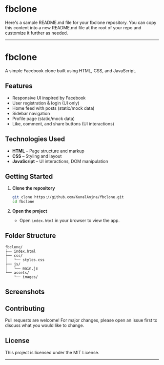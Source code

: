 # fbclone
Here's a sample README.md file for your fbclone repository. You can copy this content into a new README.md file at the root of your repo and customize it further as needed.

---

# fbclone

A simple Facebook clone built using HTML, CSS, and JavaScript.

## Features

- Responsive UI inspired by Facebook
- User registration & login (UI only)
- Home feed with posts (static/mock data)
- Sidebar navigation
- Profile page (static/mock data)
- Like, comment, and share buttons (UI interactions)

## Technologies Used

- **HTML** – Page structure and markup
- **CSS** – Styling and layout
- **JavaScript** – UI interactions, DOM manipulation

## Getting Started

1. **Clone the repository**
   ```bash
   git clone https://github.com/KunalAnjna/fbclone.git
   cd fbclone
   ```

2. **Open the project**
   - Open `index.html` in your browser to view the app.

## Folder Structure

```
fbclone/
├── index.html
├── css/
│   └── styles.css
├── js/
│   └── main.js
└── assets/
    └── images/
```

## Screenshots

<!-- Add screenshots of your app here by uploading images in the assets/images/ directory and linking them below -->
<!-- ![Screenshot](assets/images/screenshot.png) -->

## Contributing

Pull requests are welcome! For major changes, please open an issue first to discuss what you would like to change.

## License

This project is licensed under the MIT License.

---
